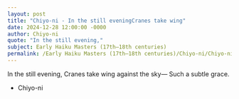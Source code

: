 ```yaml
---
layout: post
title: "Chiyo-ni - In the still eveningCranes take wing"
date: 2024-12-28 12:00:00 -0000
author: Chiyo-ni
quote: "In the still evening,"
subject: Early Haiku Masters (17th–18th centuries)
permalink: /Early Haiku Masters (17th–18th centuries)/Chiyo-ni/Chiyo-ni - In the still eveningCranes take wing
---
```


In the still evening,
Cranes take wing against the sky—
Such a subtle grace.

- Chiyo-ni
